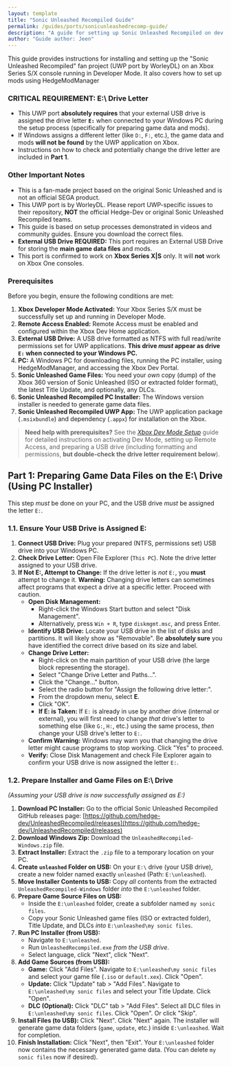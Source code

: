 ```yaml
---
layout: template
title: "Sonic Unleashed Recompiled Guide"
permalink: /guides/ports/sonicunleashedrecomp-guide/
description: "A guide for setting up Sonic Unleashed Recompiled on dev mode."
author: "Guide author: Jeen"
---
```


This guide provides instructions for installing and setting up the "Sonic Unleashed Recompiled" fan project (UWP port by WorleyDL) on an Xbox Series S/X console running in Developer Mode. It also covers how to set up mods using HedgeModManager


### CRITICAL REQUIREMENT: E:\ Drive Letter
*   This UWP port **absolutely requires** that your external USB drive is assigned the drive letter **`E:`** when connected to your Windows PC during the setup process (specifically for preparing game data and mods).
*   If Windows assigns a different letter (like `D:`, `F:`, etc.), the game data and mods **will not be found** by the UWP application on Xbox.
*   Instructions on how to check and potentially change the drive letter are included in **Part 1**.

### Other Important Notes
*   This is a fan-made project based on the original Sonic Unleashed and is not an official SEGA product.
*   This UWP port is by WorleyDL. Please report UWP-specific issues to their repository, **NOT** the official Hedge-Dev or original Sonic Unleashed Recompiled teams.
*   This guide is based on setup processes demonstrated in videos and community guides. Ensure you download the correct files.
*   **External USB Drive REQUIRED:** This port requires an External USB Drive for storing the **main game data files** and mods.
*   This port is confirmed to work on **Xbox Series X|S** only. It will **not** work on Xbox One consoles.

### Prerequisites

Before you begin, ensure the following conditions are met:

1.  **Xbox Developer Mode Activated:** Your Xbox Series S/X must be successfully set up and running in Developer Mode.
2.  **Remote Access Enabled:** Remote Access must be enabled and configured within the Xbox Dev Home application.
3.  **External USB Drive:** A USB drive formatted as NTFS with full read/write permissions set for UWP applications. **This drive *must* appear as drive `E:` when connected to your Windows PC.**
4.  **PC:** A Windows PC for downloading files, running the PC installer, using HedgeModManager, and accessing the Xbox Dev Portal.
5.  **Sonic Unleashed Game Files:** You need your *own* copy (dump) of the Xbox 360 version of Sonic Unleashed (ISO or extracted folder format), the latest Title Update, and optionally, any DLCs.
6.  **Sonic Unleashed Recompiled PC Installer:** The Windows version installer is needed to generate game data files.
7.  **Sonic Unleashed Recompiled UWP App:** The UWP application package (`.msixbundle`) and dependency (`.appx`) for installation on the Xbox.

> **Need help with prerequisites?** See the [_Xbox Dev Mode Setup_](https://wiki.xboxdev.store/en/DevModeSetup) guide for detailed instructions on activating Dev Mode, setting up Remote Access, and preparing a USB drive (including formatting and permissions, **but double-check the drive letter requirement below**).

## Part 1: Preparing Game Data Files on the E:\ Drive (Using PC Installer)

This step *must* be done on your PC, and the USB drive *must* be assigned the letter `E:`.

### 1.1. Ensure Your USB Drive is Assigned E:

1.  **Connect USB Drive:** Plug your prepared (NTFS, permissions set) USB drive into your Windows PC.
2.  **Check Drive Letter:** Open File Explorer (`This PC`). Note the drive letter assigned to your USB drive.
3.  **If Not E:, Attempt to Change:** If the drive letter is *not* `E:`, you **must** attempt to change it. **Warning:** Changing drive letters can sometimes affect programs that expect a drive at a specific letter. Proceed with caution.
    *   **Open Disk Management:**
        *   Right-click the Windows Start button and select "Disk Management".
        *   Alternatively, press `Win + R`, type `diskmgmt.msc`, and press Enter.
    *   **Identify USB Drive:** Locate your USB drive in the list of disks and partitions. It will likely show as "Removable". Be **absolutely sure** you have identified the correct drive based on its size and label.
    *   **Change Drive Letter:**
        *   Right-click on the main partition of your USB drive (the large block representing the storage).
        *   Select "Change Drive Letter and Paths...".
        *   Click the "Change..." button.
        *   Select the radio button for "Assign the following drive letter:".
        *   From the dropdown menu, select **E**.
        *   Click "OK".
        *   **If E: is Taken:** If `E:` is already in use by another drive (internal or external), you will first need to change *that* drive's letter to something else (like `G:`, `H:`, etc.) using the same process, *then* change your USB drive's letter to `E:`.
    *   **Confirm Warning:** Windows may warn you that changing the drive letter might cause programs to stop working. Click "Yes" to proceed.
    *   **Verify:** Close Disk Management and check File Explorer again to confirm your USB drive is now assigned the letter `E:`.

### 1.2. Prepare Installer and Game Files on E:\ Drive

*(Assuming your USB drive is now successfully assigned as E:\)*

1.  **Download PC Installer:** Go to the official Sonic Unleashed Recompiled GitHub releases page: [https://github.com/hedge-dev/UnleashedRecompiled/releases](https://github.com/hedge-dev/UnleashedRecompiled/releases)
2.  **Download Windows Zip:** Download the `UnleashedRecompiled-Windows.zip` file.
3.  **Extract Installer:** Extract the `.zip` file to a temporary location on your PC.
4.  **Create `unleashed` Folder on USB:** On your `E:\` drive (your USB drive), create a new folder named exactly `unleashed` (Path: `E:\unleashed`).
5.  **Move Installer Contents to USB:** Copy *all* contents from the extracted `UnleashedRecompiled-Windows` folder *into* the `E:\unleashed` folder.
6.  **Prepare Game Source Files on USB:**
    *   Inside the `E:\unleashed` folder, create a subfolder named `my sonic files`.
    *   Copy your Sonic Unleashed game files (ISO or extracted folder), Title Update, and DLCs *into* `E:\unleashed\my sonic files`.
7.  **Run PC Installer (from USB):**
    *   Navigate to `E:\unleashed`.
    *   Run `UnleashedRecompiled.exe` *from the USB drive*.
    *   Select language, click "Next", click "Next".
8.  **Add Game Sources (from USB):**
    *   **Game:** Click "Add Files". Navigate to `E:\unleashed\my sonic files` and select your game file (`.iso` or `default.xex`). Click "Open".
    *   **Update:** Click "Update" tab > "Add Files". Navigate to `E:\unleashed\my sonic files` and select your Title Update. Click "Open".
    *   **DLC (Optional):** Click "DLC" tab > "Add Files". Select all DLC files in `E:\unleashed\my sonic files`. Click "Open". Or click "Skip".
9.  **Install Files (to USB):** Click "Next". Click "Next" again. The installer will generate game data folders (`game`, `update`, etc.) inside `E:\unleashed`. Wait for completion.
10. **Finish Installation:** Click "Next", then "Exit". Your `E:\unleashed` folder now contains the necessary generated game data. (You can delete `my sonic files` now if desired).
